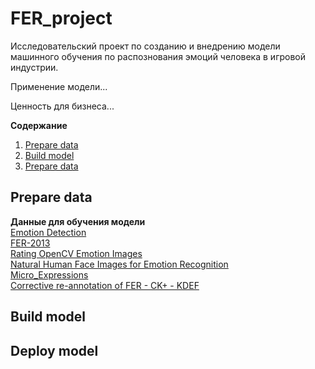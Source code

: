 # FER_project
Исследовательский проект по созданию и внедрению модели машинного обучения по распознования эмоций человека в игровой индустрии.

Применение модели...

Ценность для бизнеса...

**Содержание**
1. [Prepare data](#prepare-data)
2. [Build model](#build-model)
3. [Prepare data](#deploy-model)

## Prepare data
**Данные для обучения модели**  
[Emotion Detection](https://www.kaggle.com/datasets/ananthu017/emotion-detection-fer)  
[FER-2013](https://www.kaggle.com/datasets/msambare/fer2013)  
[Rating OpenCV Emotion Images](https://www.kaggle.com/datasets/juniorbueno/rating-opencv-emotion-images)  
[Natural Human Face Images for Emotion Recognition](https://www.kaggle.com/datasets/sudarshanvaidya/random-images-for-face-emotion-recognition)  
[Micro_Expressions](https://www.kaggle.com/datasets/kmirfan/micro-expressions)  
[Corrective re-annotation of FER - CK+ - KDEF](https://www.kaggle.com/datasets/sudarshanvaidya/corrective-reannotation-of-fer-ck-kdef)  

## Build model


## Deploy model

